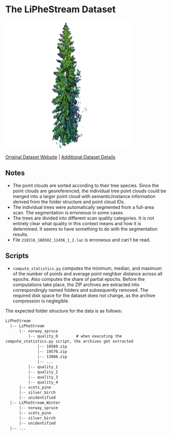 # The LiPheStream Dataset

<img src="./../../images/LiPheStream.png" width="400"/>

[Original Dataset Website](https://etsin.fairdata.fi/dataset/b60c308a-b619-40b9-a98e-f7cba5cc906c) | [Additional Dataset Details](https://hpicgs.github.io/multi-temporal-point-cloud-datasets-survey/details/LiPheStream)

## Notes
  - The point clouds are sorted according to their tree species. Since the point clouds are georeferenced, the individual tree point clouds could be merged into a larger point cloud with semantic/instance information derived from the folder structure and point cloud IDs.
  - The individual trees were automatically segmented from a full-area scan. The segmentation is erroneous in some cases.
  - The trees are divided into different scan quality categories. It is not entirely clear what quality in this context means and how it is determined. It seems to have something to do with the segmentation results.
  - File `210216_180502_12456_1_2.laz` is erroneous and can't be read.


## Scripts
* `compute_statistics.py` computes the minimum, median, and maximum of the number of points and average point neighbor distance across all epochs. Also computes the share of partial epochs. Before the computations take place, the ZIP archives are extracted into correspondingly named folders and subsequently removed. The required disk space for the dataset does not change, as the archive compression is neglegible.

The expected folder structure for the data is as follows:

```
LiPheStream
  |-- LiPheStream
      |-- norway_spruce
          |-- quality_0        # when executing the compute_statistics.py script, the archives get extracted
              |-- 10560.zip       
              |-- 10576.zip
              |-- 13686.zip
              |-- ...
          |-- quality_1
          |-- quality_2
          |-- quality_3
          |-- quality_4
      |-- scots_pine
      |-- silver_birch
      |-- unidentified
  |-- LiPheStream_Winter
      |-- norway_spruce
      |-- scots_pine
      |-- silver_birch
      |-- unidentified
  |-- ...
```